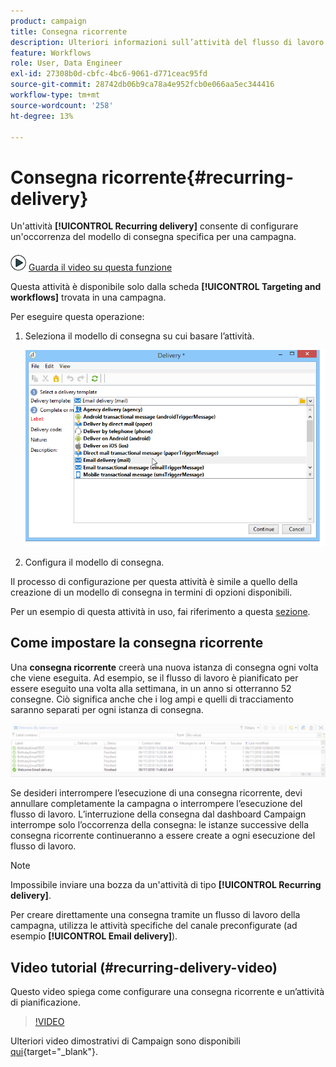 ```yaml
---
product: campaign
title: Consegna ricorrente
description: Ulteriori informazioni sull’attività del flusso di lavoro Consegna ricorrente
feature: Workflows
role: User, Data Engineer
exl-id: 27308b0d-cbfc-4bc6-9061-d771ceac95fd
source-git-commit: 28742db06b9ca78a4e952fcb0e066aa5ec344416
workflow-type: tm+mt
source-wordcount: '258'
ht-degree: 13%

---
```


# Consegna ricorrente{#recurring-delivery}



Un&#39;attività **[!UICONTROL Recurring delivery]** consente di configurare un&#39;occorrenza del modello di consegna specifica per una campagna.

![](assets/do-not-localize/how-to-video.png) [Guarda il video su questa funzione](#recurring-delivery-video)

Questa attività è disponibile solo dalla scheda **[!UICONTROL Targeting and workflows]** trovata in una campagna.

Per eseguire questa operazione:

1. Seleziona il modello di consegna su cui basare l’attività.

   ![](assets/recurring_delivery_001.png)

1. Configura il modello di consegna.

Il processo di configurazione per questa attività è simile a quello della creazione di un modello di consegna in termini di opzioni disponibili.

Per un esempio di questa attività in uso, fai riferimento a questa [sezione](send-a-birthday-email.md#creating-a-recurring-delivery-in-a-targeting-workflow).

## Come impostare la consegna ricorrente

Una **consegna ricorrente** creerà una nuova istanza di consegna ogni volta che viene eseguita. Ad esempio, se il flusso di lavoro è pianificato per essere eseguito una volta alla settimana, in un anno si otterranno 52 consegne. Ciò significa anche che i log ampi e quelli di tracciamento saranno separati per ogni istanza di consegna.

![Consegna ricorrente](assets/delivery_recurring.jpg)

Se desideri interrompere l’esecuzione di una consegna ricorrente, devi annullare completamente la campagna o interrompere l’esecuzione del flusso di lavoro. L’interruzione della consegna dal dashboard Campaign interrompe solo l’occorrenza della consegna: le istanze successive della consegna ricorrente continueranno a essere create a ogni esecuzione del flusso di lavoro.

>[!NOTE]
>
>Impossibile inviare una bozza da un&#39;attività di tipo **[!UICONTROL Recurring delivery]**.
> 
>Per creare direttamente una consegna tramite un flusso di lavoro della campagna, utilizza le attività specifiche del canale preconfigurate (ad esempio **[!UICONTROL Email delivery]**).

## Video tutorial (#recurring-delivery-video)

Questo video spiega come configurare una consegna ricorrente e un’attività di pianificazione.

>[!VIDEO](https://video.tv.adobe.com/v/25040?quality=12)

Ulteriori video dimostrativi di Campaign sono disponibili [qui](https://experienceleague.adobe.com/docs/campaign-learn/tutorials/getting-started/introduction-to-adobe-campaign.html){target="_blank"}.
